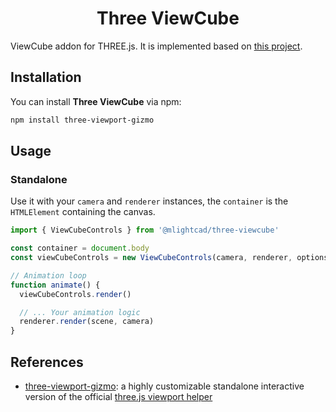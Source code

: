 <h1 align="center">Three ViewCube</h1>

ViewCube addon for THREE.js. It is implemented based on [this project](https://codesandbox.io/s/y35w749501?file=/src/index.js).

## Installation

You can install **Three ViewCube** via npm:

```bash
npm install three-viewport-gizmo
```

## Usage

### Standalone

Use it with your `camera` and `renderer` instances, the `container` is the `HTMLElement` containing the canvas.

```javascript
import { ViewCubeControls } from '@mlightcad/three-viewcube'

const container = document.body
const viewCubeControls = new ViewCubeControls(camera, renderer, options)

// Animation loop
function animate() {
  viewCubeControls.render()

  // ... Your animation logic
  renderer.render(scene, camera)
}
```

## References

- [three-viewport-gizmo](https://github.com/Fennec-hub/three-viewport-gizmo/): a highly customizable standalone interactive version of the official [three.js viewport helper](https://github.com/mrdoob/three.js/blob/dev/examples/jsm/helpers/ViewHelper.js)

